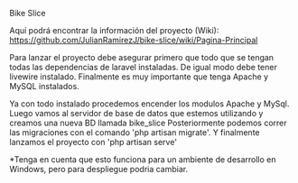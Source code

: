 Bike Slice

Aquí podrá encontrar la información del proyecto (Wiki): https://github.com/JulianRamirezJ/bike-slice/wiki/Pagina-Principal

Para lanzar el proyecto debe asegurar primero que todo que se tengan todas las dependencias de laravel instaladas.
De igual modo debe tener livewire instalado.
Finalmente es muy importante que tenga Apache y MySQL instalados.

Ya con todo instalado procedemos encender los modulos Apache y MySql.
Luego vamos al servidor de base de datos que estemos utilizando y creamos una nueva BD llamada bike_slice
Posteriormente podemos correr las migraciones con el comando 'php artisan migrate'.
Y finalmente lanzamos el proyecto con 'php artisan serve'

*Tenga en cuenta que esto funciona para un ambiente de desarrollo en Windows, pero
 para despliegue podria cambiar.


